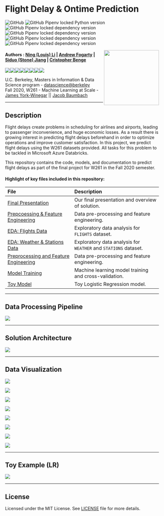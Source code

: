 Flight Delay & Ontime Prediction
==========================================================

![GitHub](https://img.shields.io/github/license/cbenge509/flightsontime) ![GitHub Pipenv locked Python version](https://img.shields.io/github/pipenv/locked/python-version/cbenge509/flightsontime) ![GitHub Pipenv locked dependency version](https://img.shields.io/github/pipenv/locked/dependency-version/cbenge509/flightsontime/xgboost) ![GitHub Pipenv locked dependency version](https://img.shields.io/github/pipenv/locked/dependency-version/cbenge509/flightsontime/plotly) ![GitHub Pipenv locked dependency version](https://img.shields.io/github/pipenv/locked/dependency-version/cbenge509/flightsontime/seaborn) ![GitHub Pipenv locked dependency version](https://img.shields.io/github/pipenv/locked/dependency-version/cbenge509/flightsontime/tensorflow)

<img align="right" width="180" src="./images/ucb.png"/> 

#### Authors : [Ning (Louis) Li](https://www.linkedin.com/in/louisli/) | [Andrew Fogarty](https://www.linkedin.com/in/afogarty85/) | [Siduo (Stone) Jiang](https://www.linkedin.com/in/siduojiang/) | [Cristopher Benge](https://cbenge509.github.io/)

[![](https://sourcerer.io/fame/cbenge509/cbenge509/flightsontime/images/0)](https://sourcerer.io/fame/cbenge509/cbenge509/flightsontime/links/0)[![](https://sourcerer.io/fame/cbenge509/cbenge509/flightsontime/images/1)](https://sourcerer.io/fame/cbenge509/cbenge509/flightsontime/links/1)[![](https://sourcerer.io/fame/cbenge509/cbenge509/flightsontime/images/2)](https://sourcerer.io/fame/cbenge509/cbenge509/flightsontime/links/2)[![](https://sourcerer.io/fame/cbenge509/cbenge509/flightsontime/images/3)](https://sourcerer.io/fame/cbenge509/cbenge509/flightsontime/links/3)[![](https://sourcerer.io/fame/cbenge509/cbenge509/flightsontime/images/4)](https://sourcerer.io/fame/cbenge509/cbenge509/flightsontime/links/4)[![](https://sourcerer.io/fame/cbenge509/cbenge509/flightsontime/images/5)](https://sourcerer.io/fame/cbenge509/cbenge509/flightsontime/links/5)[![](https://sourcerer.io/fame/cbenge509/cbenge509/flightsontime/images/6)](https://sourcerer.io/fame/cbenge509/cbenge509/flightsontime/links/6)[![](https://sourcerer.io/fame/cbenge509/cbenge509/flightsontime/images/7)](https://sourcerer.io/fame/cbenge509/cbenge509/flightsontime/links/7)


U.C. Berkeley, Masters in Information & Data Science program - [datascience@berkeley](https://datascience.berkeley.edu/) <br>
Fall 2020, W261 - Machine Learning at Scale - [James York-Winegar](https://www.ischool.berkeley.edu/people/james-york-winegar) || [Jacob Baumbach](https://www.ischool.berkeley.edu/people/jacob-baumbach)

---

## Description

Flight delays create problems in scheduling for airlines and airports, leading to passenger inconvenience, and huge economic losses. As a result there is growing interest in predicting flight delays beforehand in order to optimize operations and improve customer satisfaction. In this project, we predict flight delays using the W261 datasets provided. All tasks for this problem to be tackled in Microsoft Azure Databricks.

This repository contains the code, models, and documentation to predict flight delays as part of the final project for W261 in the Fall 2020 semester.

#### Highlight of key files included in this repository:

  |File | Description |
  |:----|:------------|
  | [Final Presentation](/presentation/Delayed%20Flights%20Prediction%20-%20Final.pptx) | Our final presentation and overview of solution. |
  | [Prepcoessing & Feature Engineering](/notebooks/1.%20Preprocessing%20and%20Feature%20Engineering.ipynb) | Data pre-processing and feature engineering. |
  | [EDA: Flights Data](/notebooks/2.1%20EDA%20-%20Flights.ipynb) | Exploratory data analysis for `FLIGHTS` dataset. |
  | [EDA: Weather & Stations Data](/notebooks/2.2%20EDA%20-%20Weather.ipynb) | Exploratory data analysis for `WEATHER` and `STATIONS` dataset. |
  | [Preprocessing and Feature Engineering](/notebooks/Preprocessing%20and%20Feature%20Engineering.ipynb) | Data pre-processing and feature engineering. |
  | [Model Training](/notebooks/Model%20Development%20PySpark%20ML.ipynb) | Machine learning model training and cross-validation. |
  | [Toy Model](/notebooks/3.%20Toy_LR.ipynb) | Toy Logistic Regression model. |


---

Data Processing Pipeline
-------------

<img src="./images/data_engineering.png" align="center"/>


---

Solution Architecture
-----------

<img src="./images/solution_architecture.png" align="center">

---

Data Visualization
-------------

<img src="./images/EDA_flight_volume_map.png" align="center"/><br>

<img src="./images/EDA_delays_by_airline.png" align="center"/><br>

<img src="./images/EDA_delay_prev_flight.png" align="center"/><br>

<img src="./images/EDA_annual_delayed_flights.png" align="center"/><br>

<img src="./images/EDA_delay_average_by_airline.png" align="center"/><br>

<img src="./images/EDA_correlation.png" align="center"/><br>

<img src="./images/EDA_ontime_flights.png" align="center"/><br>

<img src="./images/EDA_origin_delays.png" align="center"/><br>

---

Toy Example (LR)
---------------

<img src="./images/LR_toy_example.png" align="left"/><br>

---

License
-------
Licensed under the MIT License. See [LICENSE](LICENSE.txt) file for more details.
